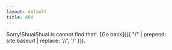 ```yaml
---
layout: default
title: 404
---
```


Sorry!ShuaiShuai is cannot find that!. [Go back]({{ "/" | prepend: site.baseurl | replace: '//', '/' }}).
